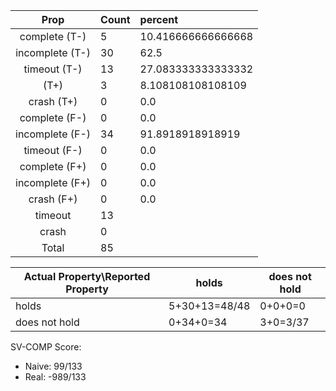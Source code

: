 
| Prop | Count | percent |
|:----:|:------|:--|
|complete   (T-)|5| 10.416666666666668 |
|incomplete (T-)|30|62.5 |
|timeout    (T-)|13|27.083333333333332 |
|           (T+)|3|8.108108108108109 |
|crash      (T+)|0|0.0 |
|complete   (F-)|0|0.0 |
|incomplete (F-)|34|91.8918918918919 |
|timeout    (F-)|0|0.0 |
|complete   (F+)|0|0.0 |
|incomplete (F+)|0|0.0 |
|crash      (F+)|0|0.0 |
|timeout        |13| |
|crash          |0| |
|Total          |85| |

| Actual Property\Reported Property | holds | does not hold |
|------------------------------------|-------|---------------|
| holds | 5+30+13=48/48 | 0+0+0=0 |
| does not hold | 0+34+0=34 | 3+0=3/37 |

SV-COMP Score:

* Naive: 99/133
* Real: -989/133

